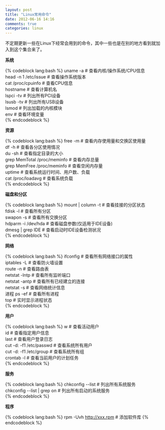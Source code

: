 ```yaml
---
layout: post
title: "Linux常用命令"
date: 2012-06-16 14:16
comments: true
categories: linux 
---
```

不定期更新一些在Linux下经常会用到的命令，其中一些也是在别的地方看到就加入到这个集合来了。

**系统**

{% codeblock lang:bash %}
uname -a               # 查看内核/操作系统/CPU信息  
head -n 1 /etc/issue   # 查看操作系统版本  
cat /proc/cpuinfo      # 查看CPU信息  
hostname               # 查看计算机名  
lspci -tv              # 列出所有PCI设备  
lsusb -tv              # 列出所有USB设备  
lsmod                  # 列出加载的内核模块  
env                    # 查看环境变量  
{% endcodeblock %}

<!-- more -->

**资源**

{% codeblock lang:bash %}
free -m                       # 查看内存使用量和交换区使用量  
df -h                         # 查看各分区使用情况  
du -sh <folder>               # 查看指定目录的大小  
grep MemTotal /proc/meminfo   # 查看内存总量  
grep MemFree /proc/meminfo    # 查看空闲内存量  
uptime                        # 查看系统运行时间、用户数、负载  
cat /proc/loadavg             # 查看系统负载  
{% endcodeblock %}

**磁盘和分区**

{% codeblock lang:bash %}
mount | column -t      # 查看挂接的分区状态  
fdisk -l               # 查看所有分区  
swapon -s              # 查看所有交换分区  
hdparm -i /dev/hda     # 查看磁盘参数(仅适用于IDE设备)  
dmesg | grep IDE       # 查看启动时IDE设备检测状况  
{% endcodeblock %}

**网络**

{% codeblock lang:bash %}
ifconfig               # 查看所有网络接口的属性  
iptables -L            # 查看防火墙设置  
route -n               # 查看路由表  
netstat -lntp          # 查看所有监听端口  
netstat -antp          # 查看所有已经建立的连接  
netstat -s             # 查看网络统计信息  
进程
ps -ef                 # 查看所有进程  
top                    # 实时显示进程状态  
{% endcodeblock %}

**用户**

{% codeblock lang:bash %}
w                         # 查看活动用户  
id <username>             # 查看指定用户信息  
last                      # 查看用户登录日志  
cut -d: -f1 /etc/passwd   # 查看系统所有用户  
cut -d: -f1 /etc/group    # 查看系统所有组  
crontab -l                # 查看当前用户的计划任务  
{% endcodeblock %}

**服务**

{% codeblock lang:bash %}
chkconfig --list              # 列出所有系统服务  
chkconfig --list | grep on    # 列出所有启动的系统服务  
{% endcodeblock %}

**程序**

{% codeblock lang:bash %}
rpm -Uvh http://xxx.rpm   # 添加软件库
{% endcodeblock %}
